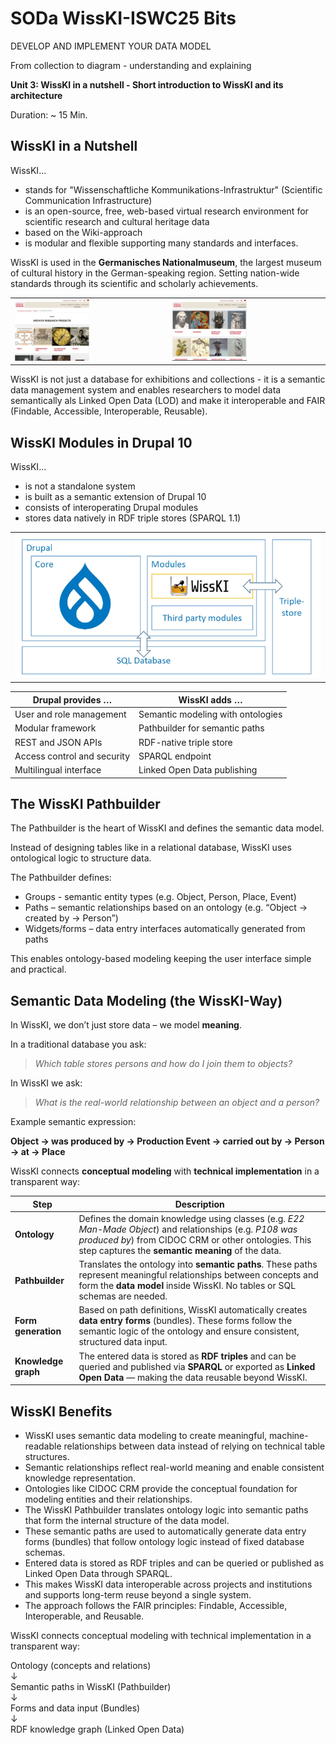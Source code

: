 
<!--
*titel:
*author:in/urheber:in: 
orcid: 
email: SODa@sammlungen.io
*lizenz: cc by
lizenzlink: https://creativecommons.org/
*persistenter OER link: 
language: 
version:  v1
beschreibung: 
format: SODa WissKI How-to-Tutorial
modultitel: 
modul: Unit 1
einheitstitel: Welcome and warm-up 
eiheit: Einheit 1
lernziel: 

baustein:
zielgruppe: https://zenodo.org/records/15574575
gestaltungsprinzip: 
keywords: ???
erstellungsdatum: 

technische metadaten:
medientyp: text
dateiformat: .md
dauer: 
größe:
software: Web

icon: https://sammlungen.io/themes/custom/brause_theme/brause_theme/logo.svg

link: https://raw.githubusercontent.com/chastik/WissKI/refs/heads/main/soda.css

-->

# SODa WissKI-ISWC25 Bits

DEVELOP AND IMPLEMENT YOUR DATA MODEL

From collection to diagram - understanding and explaining

**Unit 3:  WissKI in a nutshell - Short introduction to WissKI and its architecture**

Duration: ~ 15 Min.

## WissKI in a Nutshell

WissKI...

* stands for "Wissenschaftliche Kommunikations-Infrastruktur" (Scientific Communication Infrastructure) 
* is an open-source, free, web-based virtual research environment for scientific research and cultural heritage data
* based on the Wiki-approach
* is modular and flexible supporting many standards and interfaces.

WissKI is used in the **Germanisches Nationalmuseum**, the largest museum of cultural history in the German-speaking region. Setting nation-wide standards through its scientific and scholarly achievements.

<table>
  <tr>
    <td><img src="../assets/gnm.jpg" alt="GNM" width="50%"></td>
    <td><img src="../assets/gnm_2.JPG" alt="GNM" width="50%"></td>
  </tr>
</table>


WissKI is not just a database for exhibitions and collections - it is a semantic data management system and enables researchers to model data semantically als Linked Open Data (LOD) and make it interoperable and FAIR (Findable, Accessible, Interoperable, Reusable).

## WissKI Modules in Drupal 10

WissKI...

* is not a standalone system
* is built as a semantic extension of Drupal 10
* consists of interoperating Drupal modules
* stores data natively in RDF triple stores (SPARQL 1.1)

<table>
  <tr>
    <td><img src="../assets/wisski_architektur.png" alt="wisski" width="100%"></td>
  </tr>
</table>


| Drupal provides …                        | WissKI adds …                               |
|------------------------------------------|---------------------------------------------|
| User and role management                 | Semantic modeling with ontologies           |
| Modular framework                        | Pathbuilder for semantic paths              |
| REST and JSON APIs                       | RDF-native triple store                     |
| Access control and security              | SPARQL endpoint                             |
| Multilingual interface                   | Linked Open Data publishing                 |


## The WissKI Pathbuilder

The Pathbuilder is the heart of WissKI and defines the semantic data model.

Instead of designing tables like in a relational database, WissKI uses ontological logic to structure data.

The Pathbuilder defines:

* Groups - semantic entity types (e.g. Object, Person, Place, Event)
* Paths – semantic relationships based on an ontology (e.g. “Object → created by → Person”)
* Widgets/forms – data entry interfaces automatically generated from paths

This enables ontology-based modeling keeping the user interface simple and practical.

## Semantic Data Modeling (the WissKI-Way)

In WissKI, we don’t just store data – we model **meaning**.

In a traditional database you ask:<br>
> *Which table stores persons and how do I join them to objects?*

In WissKI we ask:<br>
> *What is the real-world relationship between an object and a person?*

Example semantic expression:

**Object → was produced by → Production Event → carried out by → Person → at → Place**

WissKI connects **conceptual modeling** with **technical implementation** in a transparent way:

| Step | Description |
|------|-------------|
| **Ontology** | Defines the domain knowledge using classes (e.g. *E22 Man-Made Object*) and relationships (e.g. *P108 was produced by*) from CIDOC CRM or other ontologies. This step captures the **semantic meaning** of the data. |
| **Pathbuilder** | Translates the ontology into **semantic paths**. These paths represent meaningful relationships between concepts and form the **data model** inside WissKI. No tables or SQL schemas are needed. |
| **Form generation** | Based on path definitions, WissKI automatically creates **data entry forms** (bundles). These forms follow the semantic logic of the ontology and ensure consistent, structured data input. |
| **Knowledge graph** | The entered data is stored as **RDF triples** and can be queried and published via **SPARQL** or exported as **Linked Open Data** — making the data reusable beyond WissKI. |

## WissKI Benefits

* WissKI uses semantic data modeling to create meaningful, machine-readable relationships between data instead of relying on technical table structures.
* Semantic relationships reflect real-world meaning and enable consistent knowledge representation.
* Ontologies like CIDOC CRM provide the conceptual foundation for modeling entities and their relationships.
* The WissKI Pathbuilder translates ontology logic into semantic paths that form the internal structure of the data model.
* These semantic paths are used to automatically generate data entry forms (bundles) that follow ontology logic instead of fixed database schemas.
* Entered data is stored as RDF triples and can be queried or published as Linked Open Data through SPARQL.
* This makes WissKI data interoperable across projects and institutions and supports long-term reuse beyond a single system.
* The approach follows the FAIR principles: Findable, Accessible, Interoperable, and Reusable.

WissKI connects conceptual modeling with technical implementation in a transparent way:

  Ontology (concepts and relations)  
  ↓  
  Semantic paths in WissKI (Pathbuilder)  
  ↓  
  Forms and data input (Bundles)  
  ↓  
  RDF knowledge graph (Linked Open Data)







